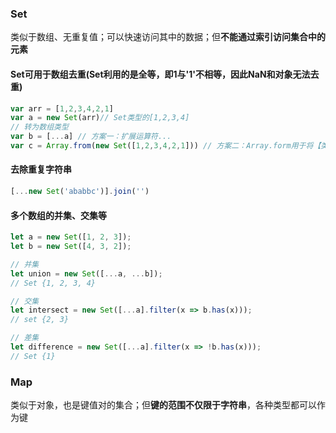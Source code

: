 ### Set
类似于数组、无重复值；可以快速访问其中的数据；但**不能通过索引访问集合中的元素**

#### Set可用于数组去重(Set利用的是全等，即1与'1'不相等，因此NaN和对象无法去重)
```js
var arr = [1,2,3,4,2,1]
var a = new Set(arr)// Set类型的[1,2,3,4]
// 转为数组类型
var b = [...a] // 方案一：扩展运算符...
var c = Array.from(new Set([1,2,3,4,2,1])) // 方案二：Array.form用于将【类数组/可迭代对象】转为数组
```

#### 去除重复字符串
```js
[...new Set('ababbc')].join('')
```
#### 多个数组的并集、交集等
```js
let a = new Set([1, 2, 3]);
let b = new Set([4, 3, 2]);

// 并集
let union = new Set([...a, ...b]);
// Set {1, 2, 3, 4}

// 交集
let intersect = new Set([...a].filter(x => b.has(x)));
// set {2, 3}

// 差集
let difference = new Set([...a].filter(x => !b.has(x)));
// Set {1}
```





### Map
类似于对象，也是键值对的集合；但**键的范围不仅限于字符串**，各种类型都可以作为键